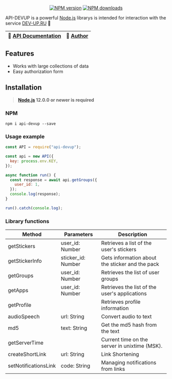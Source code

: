 <p align="center">
<a href="https://www.npmjs.com/package/api-devup"><img src="https://img.shields.io/npm/v/api-devup.svg?style=flat-square" alt="NPM version"></a>
<a href="https://www.npmjs.com/package/api-devup"><img src="https://img.shields.io/npm/dt/api-devup.svg?style=flat-square" alt="NPM downloads"></a>
</p>

API-DEVUP is a powerful [Node.js](https://nodejs.org) librarys is intended for interaction with the service [DEV-UP.RU](https://dev-up.ru) 🚀

| 📖 [API Documentation](https://dev-up.ru/dev) | 🤖 [Author](https://vk.com/zeuvs) |
| --------------------------------------------- | --------------------------------- |

## Features

- Works with large collections of data
- Easy authorization form

## Installation

> **[Node.js](https://nodejs.org/) 12.0.0 or newer is required**

### NPM

```
npm i api-devup --save
```

### Usage example

```js
const API = require("api-devup");

const api = new API({
  key: process.env.KEY,
});

async function run() {
  const response = await api.getGroups({
    user_id: 1,
  });
  console.log(response);
}

run().catch(console.log);
```

### Library functions

| Method               | Parameters         | Description                                     |
| -------------------- | ------------------ | ----------------------------------------------- |
| getStickers          | user_id: Number    | Retrieves a list of the user's stickers         |
| getStickerInfo       | sticker_id: Number | Gets information about the sticker and the pack |
| getGroups            | user_id: Number    | Retrieves the list of user groups               |
| getApps              | user_id: Number    | Retrieves the list of the user's applications   |
| getProfile           |                    | Retrieves profile information                   |
| audioSpeech          | url: String        | Convert audio to text                           |
| md5                  | text: String       | Get the md5 hash from the text                  |
| getServerTime        |                    | Current time on the server in unixtime (MSK).   |
| createShortLink      | url: String        | Link Shortening                                 |
| setNotificationsLink | code: String       | Managing notifications from links               |
